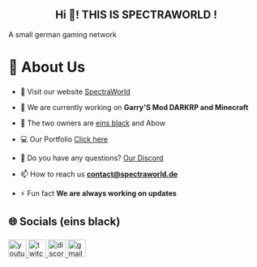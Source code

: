 <h2 align="center">Hi 👋! THIS IS SPECTRAWORLD !</h2>
<p>A small german gaming network</p>

###

<h1 align="left">💫 About Us</h1>

###

- 🔭 Visit our website [SpectraWorld](https://spectraworld.de)

- 🌱 We are currently working on **Garry'S Mod DARKRP and Minecraft**

- 👯 The two owners are [eins black](https://einsblack.github.io) and Abow

- 💻 Our Portfolio [Click here](https://spectraworld.de/portfolio)

- 💬 Do you have any questions? [Our Discord](https://discord.pectraworld.de)

- 📫 How to reach us **contact@spectraworld.de**

- ⚡ Fun fact **We are always working on updates**
###

<h2 align="left">🌐 Socials (eins black)</h2>

###

<div align="left">
  <a href="https://youtube.com/@eins_black" target="_blank">
    <img src="https://img.shields.io/static/v1?message=Youtube&logo=youtube&label=&color=FF0000&logoColor=white&labelColor=&style=for-the-badge" height="35" alt="youtube logo"  />
  </a>
  <a href="https://twitch.tv/eins_black" target="_blank">
    <img src="https://img.shields.io/static/v1?message=Twitch&logo=twitch&label=&color=9146FF&logoColor=white&labelColor=&style=for-the-badge" height="35" alt="twitch logo"  />
  </a>
  <a href="https://discord.spectraworld.de" target="_blank">
    <img src="https://img.shields.io/static/v1?message=Discord&logo=discord&label=&color=7289DA&logoColor=white&labelColor=&style=for-the-badge" height="35" alt="discord logo"  />
  </a>
  <a href="mailto:einsblack@spectraworld.de" target="_blank">
    <img src="https://img.shields.io/static/v1?message=Gmail&logo=gmail&label=&color=D14836&logoColor=white&labelColor=&style=for-the-badge" height="35" alt="gmail logo"  />
  </a>
</div>

###
